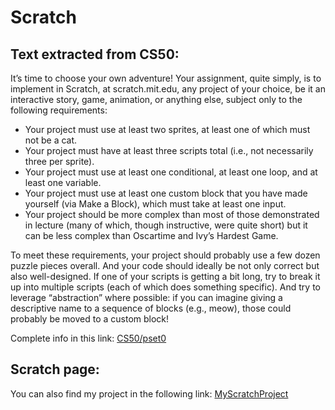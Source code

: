 # Scratch

## Text extracted from CS50:

It’s time to choose your own adventure! Your assignment, quite simply, is to implement in Scratch, at scratch.mit.edu, any project 
of your choice, be it an interactive story, game, animation, or anything else, subject only to the following requirements:

* Your project must use at least two sprites, at least one of which must not be a cat.
* Your project must have at least three scripts total (i.e., not necessarily three per sprite).
* Your project must use at least one conditional, at least one loop, and at least one variable.
* Your project must use at least one custom block that you have made yourself (via Make a Block), which must take at least one input.
* Your project should be more complex than most of those demonstrated in lecture (many of which, though instructive, were quite short) but it can be less complex than Oscartime and Ivy’s Hardest Game.

To meet these requirements, your project should probably use a few dozen puzzle pieces overall. And your code should ideally be
not only correct but also well-designed. If one of your scripts is getting a bit long, try to break it up into multiple scripts (each of
which does something specific). And try to leverage “abstraction” where possible: if you can imagine giving a descriptive name to
a sequence of blocks (e.g., meow), those could probably be moved to a custom block!

Complete info in this link:
[CS50/pset0](https://cs50.harvard.edu/x/2024/psets/0/scratch/)

## Scratch page:

You can also find my project in the following link: 
[MyScratchProject](https://scratch.mit.edu/projects/946026543)
